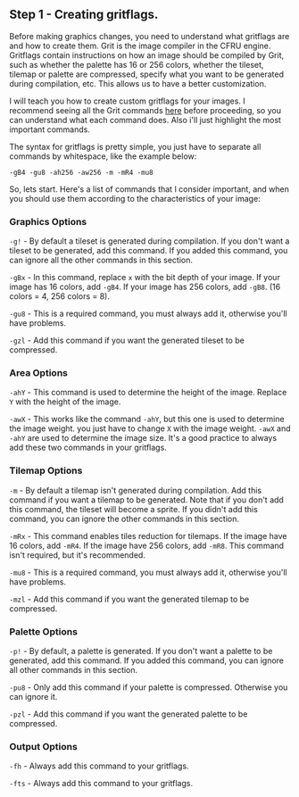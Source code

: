 ## Step 1 - Creating gritflags.

Before making graphics changes, you need to understand what gritflags are and how to create them. Grit is the image compiler in the CFRU engine. Gritflags contain instructions on how an image should be compiled by Grit, such as whether the palette has 16 or 256 colors, whether the tileset, tilemap or palette are compressed, specify what you want to be generated during compilation, etc. This allows us to have a better customization.

I will teach you how to create custom gritflags for your images. I recommend seeing all the Grit commands [here](https://www.coranac.com/man/grit/html/grit.htm) before proceeding, so you can understand what each command does.  Also i'll just highlight the most important commands.

The syntax for gritflags is pretty simple, you just have to separate all commands by whitespace, like the example below:

```-gB4 -gu8 -ah256 -aw256 -m -mR4 -mu8```

So, lets start. Here's a list of commands that I consider important, and when you should use them according to the characteristics of your image:

### Graphics Options

`-g!` - By default a tileset is generated during compilation. If you don't want a tileset to be generated, add this command. If you added this command, you can ignore all the other commands in this section.

`-gBx` - In this command, replace `x` with the bit depth of your image. If your image has 16 colors, add `-gB4`. If your image has 256 colors, add `-gB8`. (16 colors = 4, 256 colors = 8).

`-gu8` - This is a required command, you must always add it, otherwise you'll have problems.

`-gzl` - Add this command if you want the generated tileset to be compressed.

### Area Options

`-ahY` - This command is used to determine the height of the image. Replace `Y` with the height of the image.

`-awX` - This works like the command `-ahY`, but this one is used to determine the image weight. you just have to change `X` with the image weight. `-awX` and `-ahY` are used to determine the image size. It's a good practice to always add these two commands in your gritflags.

### Tilemap Options

`-m` - By default a tilemap isn't generated during compilation. Add this command if you want a tilemap to be generated. Note that if you don't add this command, the tileset will become a sprite. If you didn't add this command, you can ignore the other commands in this section.

`-mRx` - This command enables tiles reduction for tilemaps. If the image have 16 colors, add `-mR4`. If the image have 256 colors, add `-mR8`. This command isn't required, but it's recommended.

`-mu8` - This is a required command, you must always add it, otherwise you'll have problems.

`-mzl` - Add this command if you want the generated tilemap to be compressed.

### Palette Options

`-p!` - By default, a palette is generated. If you don't want a palette to be generated, add this command. If you added this command, you can ignore all other commands in this section.

`-pu8` - Only add this command if your palette is compressed. Otherwise you can ignore it.

`-pzl` - Add this command if you want the generated palette to be compressed.

### Output Options

`-fh` - Always add this command to your gritflags.

`-fts` - Always add this command to your gritflags.
